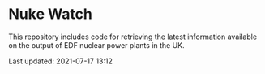 # Nuke Watch

This repository includes code for retrieving the latest information available on the output of EDF nuclear power plants in the UK.

Last updated: 2021-07-17 13:12